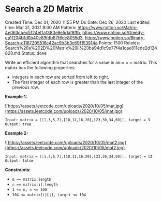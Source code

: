 # Search a 2D Matrix

Created Time: Dec 01, 2020 11:55 PM
Do Date: Dec 26, 2020
Last edited time: Mar 31, 2021 9:00 AM
Pattern: https://www.notion.so/Matrix-4e063cbec5124ef1af380e9e5daf8ffb, https://www.notion.so/Greedy-ea1f204b1d0b40e89fdb87f6dc8055d3, https://www.notion.so/Binary-Search-c1187205516c42ac9b3b3c69f153914a
Points: 1500
Relates: Search%20a%202D%20Matrix%20II%20ba94d1c9e77f4a1cae811ede2d124828.md
Status: done

Write an efficient algorithm that searches for a value in an `m x n` matrix. This matrix has the following properties:

- Integers in each row are sorted from left to right.
- The first integer of each row is greater than the last integer of the previous row.

**Example 1:**

![https://assets.leetcode.com/uploads/2020/10/05/mat.jpg](https://assets.leetcode.com/uploads/2020/10/05/mat.jpg)

```
Input: matrix = [[1,3,5,7],[10,11,16,20],[23,30,34,60]], target = 3
Output: true

```

**Example 2:**

![https://assets.leetcode.com/uploads/2020/10/05/mat2.jpg](https://assets.leetcode.com/uploads/2020/10/05/mat2.jpg)

```
Input: matrix = [[1,3,5,7],[10,11,16,20],[23,30,34,60]], target = 13
Output: false

```

**Constraints:**

- `m == matrix.length`
- `n == matrix[i].length`
- `1 <= m, n <= 100`
- `104 <= matrix[i][j], target <= 104`